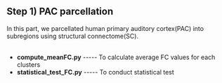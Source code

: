 ## Step 1) PAC parcellation ##
In this part, we parcellated human primary auditory cortex(PAC) into subregions using structural connectome(SC).<br /><br />

- **compute_meanFC.py**  -----  To calculate average FC values for each clusters<br />
- **statistical_test_FC.py**   -----  To conduct statistical test<br /><br />
